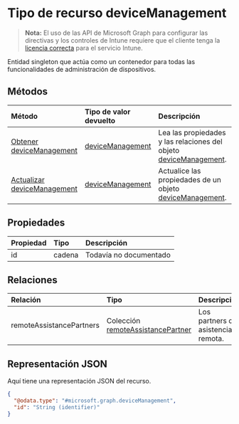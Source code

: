 # <a name="devicemanagement-resource-type"></a>Tipo de recurso deviceManagement

> **Nota:** El uso de las API de Microsoft Graph para configurar las directivas y los controles de Intune requiere que el cliente tenga la [licencia correcta](https://go.microsoft.com/fwlink/?linkid=839381) para el servicio Intune.

Entidad singleton que actúa como un contenedor para todas las funcionalidades de administración de dispositivos.
## <a name="methods"></a>Métodos
|Método|Tipo de valor devuelto|Descripción|
|:---|:---|:---|
|[Obtener deviceManagement](../api/intune_remoteassistance_devicemanagement_get.md)|[deviceManagement](../resources/intune_remoteassistance_devicemanagement.md)|Lea las propiedades y las relaciones del objeto [deviceManagement](../resources/intune_remoteassistance_devicemanagement.md).|
|[Actualizar deviceManagement](../api/intune_remoteassistance_devicemanagement_update.md)|[deviceManagement](../resources/intune_remoteassistance_devicemanagement.md)|Actualice las propiedades de un objeto [deviceManagement](../resources/intune_remoteassistance_devicemanagement.md).|

## <a name="properties"></a>Propiedades
|Propiedad|Tipo|Descripción|
|:---|:---|:---|
|id|cadena|Todavía no documentado|

## <a name="relationships"></a>Relaciones
|Relación|Tipo|Descripción|
|:---|:---|:---|
|remoteAssistancePartners|Colección [remoteAssistancePartner](../resources/intune_remoteassistance_remoteassistancepartner.md)|Los partners de asistencia remota.|

## <a name="json-representation"></a>Representación JSON
Aquí tiene una representación JSON del recurso.
<!-- {
  "blockType": "resource",
  "keyProperty": "id",
  "@odata.type": "microsoft.graph.deviceManagement"
}
-->
``` json
{
  "@odata.type": "#microsoft.graph.deviceManagement",
  "id": "String (identifier)"
}
```



